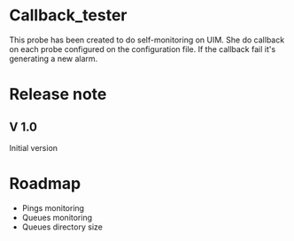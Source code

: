 # Callback_tester

This probe has been created to do self-monitoring on UIM. She do callback on each probe configured on the configuration file. If the callback fail it's generating a new alarm.

# Release note 

## V 1.0

Initial version 

# Roadmap 

- Pings monitoring 
- Queues monitoring 
- Queues directory size